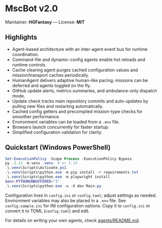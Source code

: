 # MscBot v2.0
Maintainer: **HGFantasy** — License: **MIT**

## Highlights
- Agent-based architecture with an inter-agent event bus for runtime coordination.
- Command-file and dynamic-config agents enable hot reloads and runtime controls.
- Cache clearing agent purges cached configuration values and mission/transport caches periodically.
- HumanAgent delivers adaptive human-like pacing; missions can be deferred and agents toggled on the fly.
- GitHub update alerts, metrics summaries, and ambulance-only dispatch mode.
- Update check tracks main repository commits and auto-updates by pulling new files and restarting automatically.
- Cached config getters and precompiled mission-type checks for smoother performance.
- Environment variables can be loaded from a `.env` file.
- Browsers launch concurrently for faster startup.
- Simplified configuration validation for clarity.

## Quickstart (Windows PowerShell)
```powershell
Set-ExecutionPolicy -Scope Process -ExecutionPolicy Bypass
py -3.13 -m venv .venv  # or 3.14
.\.venv\Scripts\Activate.ps1
.\.venv\Scripts\python.exe -m pip install -r requirements.txt
.\.venv\Scripts\python.exe -m playwright install
$env:PYTHONUNBUFFERED="1"
.\.venv\Scripts\python.exe -u -X dev Main.py
```

Configuration lives in `config.ini` or `config.toml`; adjust settings as needed. Environment
variables may also be placed in a `.env` file.
See `config.sample.ini` for INI configuration options. Copy it to `config.ini` or convert it to TOML (`config.toml`) and edit.

For details on writing your own agents, check [agents/README.md](agents/README.md).
